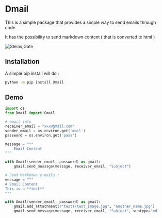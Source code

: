 # Dmail

This is a simple package that provides a simple way to send emails through code.

It has the possibility to send markdown content ( that is converted to html )

![Steins;Gate](https://media.giphy.com/media/jGJWV3AnjiC4M/giphy.gif)

## Installation

A simple pip install will do :

```bash
python -m pip install Dmail
```

## Demo

```python
import os
from Dmail import Gmail

# email info
receiver_email = "xxx@gmail.com"
sender_email = os.environ.get('mail')
password = os.environ.get('pass')

message = """
    Email Content
"""

with Gmail(sender_email, password) as gmail:
    gmail.send_message(message, receiver_email, "Subject")

# Send Markdown e-mails :
message = """
# Email Content
This is a **test**
"""

with Gmail(sender_email, password) as gmail:
    gmail.add_attachment(r"tests\test_image.jpg", "another_name.jpg")
    gmail.send_message(message, receiver_email, "Subject", subtype='md')


```
